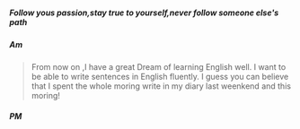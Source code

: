 #####  Follow yous passion,stay true to yourself,never follow someone else's path

#####  Am
> From now on ,I have a great Dream of learning English well.
> I want to be able to write sentences in English fluently.
> I guess you can believe that I spent the whole moring write in my diary last weenkend and this moring!

##### PM